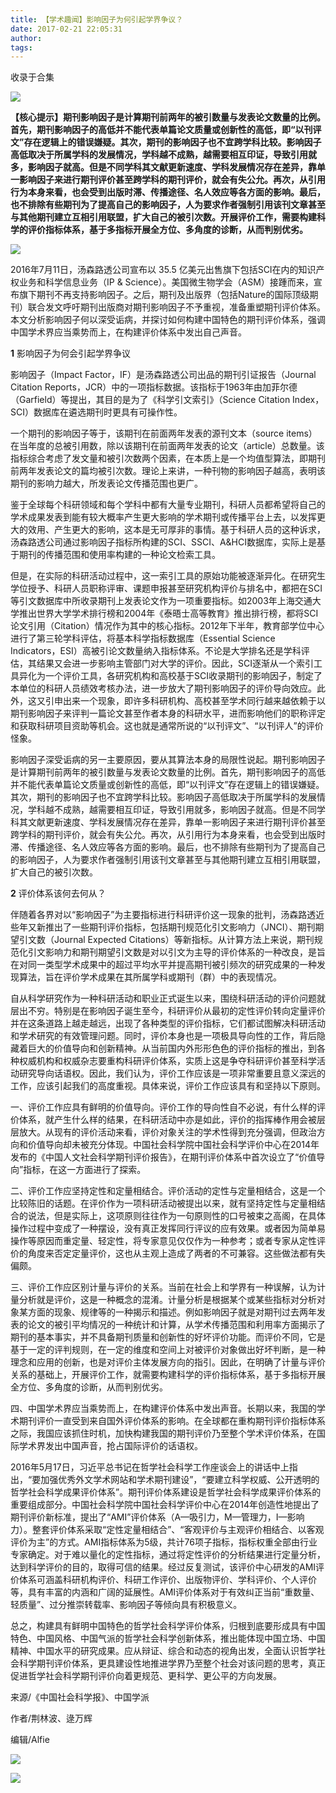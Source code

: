 ```yaml
---
title: 【学术趣闻】影响因子为何引起学界争议？
date: 2017-02-21 22:05:31
author: 
tags: 
---
```



收录于合集

![](/images/4454/2.png)

  

  

  

**【核心提示】期刊影响因子是计算期刊前两年的被引数量与发表论文数量的比例。首先，期刊影响因子的高低并不能代表单篇论文质量或创新性的高低，即“以刊评文”存在逻辑上的错误嫌疑。其次，期刊的影响因子也不宜跨学科比较。影响因子高低取决于所属学科的发展情况，学科越不成熟，越需要相互印证，导致引用就多，影响因子就高。但是不同学科其文献更新速度、学科发展情况存在差异，靠单一影响因子来进行期刊评价甚至跨学科的期刊评价，就会有失公允。再次，从引用行为本身来看，也会受到出版时滞、传播途径、名人效应等各方面的影响。最后，也不排除有些期刊为了提高自己的影响因子，人为要求作者强制引用该刊文章甚至与其他期刊建立互相引用联盟，扩大自己的被引次数。开展评价工作，需要构建科学的评价指标体系，基于多指标开展全方位、多角度的诊断，从而判别优劣。**

  

![](/images/4454/3.jpeg)

  

2016年7月11日，汤森路透公司宣布以 35.5 亿美元出售旗下包括SCI在内的知识产权业务和科学信息业务（IP &
Science）。美国微生物学会（ASM）接踵而来，宣布旗下期刊不再支持影响因子。之后，期刊及出版界（包括Nature的国际顶级期刊）联合发文呼吁期刊出版商对期刊影响因子不予重视，准备重塑期刊评价体系。本文分析影响因子何以深受诟病，并探讨如何构建中国特色的期刊评价体系，强调中国学术界应当乘势而上，在构建评价体系中发出自己声音。

  

 **1** 影响因子为何会引起学界争议

  

影响因子（Impact Factor，IF）是汤森路透公司出品的期刊引证报告（Journal Citation
Reports，JCR）中的一项指标数据。该指标于1963年由加菲尔德（Garfield）等提出，其目的是为了《科学引文索引》（Science
Citation Index，SCI）数据库在遴选期刊时更具有可操作性。

  

一个期刊的影响因子等于，该期刊在前面两年发表的源刊文本（source
items）在当年度的总被引用数，除以该期刊在前面两年发表的论文（article）总数量。该指标综合考虑了发文量和被引次数两个因素，在本质上是一个均值型算法，即期刊前两年发表论文的篇均被引次数。理论上来讲，一种刊物的影响因子越高，表明该期刊的影响力越大，所发表论文传播范围也更广。

  

鉴于全球每个科研领域和每个学科中都有大量专业期刊，科研人员都希望将自己的学术成果发表到能有较大概率产生更大影响的学术期刊或传播平台上去，以发挥更大的效用、产生更大的影响，这本是无可厚非的事情。基于科研人员的这种诉求，汤森路透公司通过影响因子指标所构建的SCI、SSCI、A&HCI数据库，实际上是基于期刊的传播范围和使用率构建的一种论文检索工具。

  

但是，在实际的科研活动过程中，这一索引工具的原始功能被逐渐异化。在研究生学位授予、科研人员职称评审、课题申报甚至研究机构评价与排名中，都把在SCI等引文数据库中所收录期刊上发表论文作为一项重要指标。如2003年上海交通大学推出世界大学学术排行榜和2004年《泰晤士高等教育》推出排行榜，都将SCI论文引用（Citation）情况作为其中的核心指标。2012年下半年，教育部学位中心进行了第三轮学科评估，将基本科学指标数据库（Essential
Science
Indicators，ESI）高被引论文数量纳入指标体系。不论是大学排名还是学科评估，其结果又会进一步影响主管部门对大学的评价。因此，SCI逐渐从一个索引工具异化为一个评价工具，各研究机构和高校基于SCI收录期刊的影响因子，制定了本单位的科研人员绩效考核办法，进一步放大了期刊影响因子的评价导向效应。此外，这又引申出来一个现象，即许多科研机构、高校甚至学术同行越来越依赖于以期刊影响因子来评判一篇论文甚至作者本身的科研水平，进而影响他们的职称评定和获取科研项目资助等机会。这也就是通常所说的“以刊评文”、“以刊评人”的评价怪象。

  

影响因子深受诟病的另一主要原因，要从其算法本身的局限性说起。期刊影响因子是计算期刊前两年的被引数量与发表论文数量的比例。首先，期刊影响因子的高低并不能代表单篇论文质量或创新性的高低，即“以刊评文”存在逻辑上的错误嫌疑。其次，期刊的影响因子也不宜跨学科比较。影响因子高低取决于所属学科的发展情况，学科越不成熟，越需要相互印证，导致引用就多，影响因子就高。但是不同学科其文献更新速度、学科发展情况存在差异，靠单一影响因子来进行期刊评价甚至跨学科的期刊评价，就会有失公允。再次，从引用行为本身来看，也会受到出版时滞、传播途径、名人效应等各方面的影响。最后，也不排除有些期刊为了提高自己的影响因子，人为要求作者强制引用该刊文章甚至与其他期刊建立互相引用联盟，扩大自己的被引次数。

  

 **2** 评价体系该何去何从？

  

伴随着各界对以“影响因子”为主要指标进行科研评价这一现象的批判，汤森路透近些年又新推出了一些期刊评价指标，包括期刊规范化引文影响力（JNCI）、期刊期望引文数（Journal
Expected
Citations）等新指标。从计算方法上来说，期刊规范化引文影响力和期刊期望引文数是对以引文为主导的评价体系的一种改良，是旨在对同一类型学术成果中的超过平均水平并提高期刊被引频次的研究成果的一种发现算法，旨在评价学术成果在其所属学科或期刊（群）中的表现情况。

  

自从科学研究作为一种科研活动和职业正式诞生以来，围绕科研活动的评价问题就层出不穷。特别是在影响因子诞生至今，科研评价从最初的定性评价转向定量评价并在这条道路上越走越远，出现了各种类型的评价指标，它们都试图解决科研活动和学术研究的有效管理问题。同时，评价本身也是一项极具导向性的工作，背后隐藏着巨大的价值导向和创新精神。从当前国内外形形色色的评价指标的推出，到各种权威机构和权威杂志要重构科研评价体系，实质上这是争夺科研评价甚至科学活动研究导向话语权。因此，我们认为，评价工作应该是一项非常重要且意义深远的工作，应该引起我们的高度重视。具体来说，评价工作应该具有和坚持以下原则。

  

一、评价工作应具有鲜明的价值导向。评价工作的导向性自不必说，有什么样的评价体系，就产生什么样的结果，在科研活动中亦是如此，评价的指挥棒作用会被层层放大。从现有的评价活动来看，评价对象关注的学术性得到充分强调，但政治方向和价值导向却未被充分体现。中国社会科学院中国社会科学评价中心在2014年发布的《中国人文社会科学期刊评价报告》，在期刊评价体系中首次设立了“价值导向”指标，在这一方面进行了探索。

  

二、评价工作应坚持定性和定量相结合。评价活动的定性与定量相结合，这是一个比较陈旧的话题。在评价作为一项科研活动被提出以来，就有坚持定性与定量相结合的说法，但是实际上，这项原则往往作为一句原则性的口号被束之高阁，在具体操作过程中变成了一种摆设，没有真正发挥同行评议的应有效果。或者因为简单易操作等原因而重定量、轻定性，将专家意见仅仅作为一种参考；或者专家从定性评价的角度来否定定量评价，这也从主观上造成了两者的不可兼容。这些做法都有失偏颇。

  

三、评价工作应区别计量与评价的关系。当前在社会上和学界有一种误解，认为计量分析就是评价，这是一种概念的混淆。计量分析是根据某个或某些指标对分析对象某方面的现象、规律等的一种揭示和描述。例如影响因子就是对期刊过去两年发表的论文的被引平均情况的一种统计和计算，从学术传播范围和利用率方面揭示了期刊的基本事实，并不具备期刊质量和创新性的好坏评价功能。而评价不同，它是基于一定的评判规则，在一定的维度和空间上对被评价对象做出好坏判断，是一种理念和应用的创新，也是对评价主体发展方向的指引。因此，在明确了计量与评价关系的基础上，开展评价工作，就需要构建科学的评价指标体系，基于多指标开展全方位、多角度的诊断，从而判别优劣。

  

四、中国学术界应当乘势而上，在构建评价体系中发出声音。长期以来，我国的学术期刊评价一直受到来自国外评价体系的影响。在全球都在重构期刊评价指标体系之际，我国应该抓住时机，加快构建我国的期刊评价乃至整个学术评价体系，在国际学术界发出中国声音，抢占国际评价的话语权。

  

2016年5月17日，习近平总书记在哲学社会科学工作座谈会上的讲话中上指出，“要加强优秀外文学术网站和学术期刊建设”，“要建立科学权威、公开透明的哲学社会科学成果评价体系”。期刊评价体系建设是哲学社会科学成果评价体系的重要组成部分。中国社会科学院中国社会科学评价中心在2014年创造性地提出了期刊评价新标准，提出了“AMI”评价体系（A—吸引力，M—管理力，I—影响力）。整套评价体系采取“定性定量相结合”、“客观评价与主观评价相结合、以客观评价为主”的方式。AMI指标体系为5级，共计76项子指标，指标权重全部由行业专家确定。对于难以量化的定性指标，通过将定性评价的分析结果进行定量分析，达到科学评价的目的，取得可信的结果。经过反复测试，该评价中心研发的AMI评价体系可涵盖科研机构评价、科研工作评价、出版物评价、学科评价、个人评价等，具有丰富的内涵和广阔的延展性。AMI评价体系对于有效纠正当前“重数量、轻质量”、过分推崇转载率、影响因子等倾向具有积极意义。

  

总之，构建具有鲜明中国特色的哲学社会科学评价体系，归根到底要形成具有中国特色、中国风格、中国气派的哲学社会科学创新体系，推出能体现中国立场、中国精神、中国水平的研究成果。应从辩证、综合和动态的视角出发，全面认识哲学社会科学期刊评价体系，更具建设性地推进学界乃至整个社会对该问题的思考，真正促进哲学社会科学期刊评价向着更规范、更科学、更公平的方向发展。

  

来源/《中国社会科学报》、中国学派  

作者/荆林波、逯万辉

编辑/Alfie

  

![](/images/4454/4.jpeg)

![](/images/4454/5.png)

